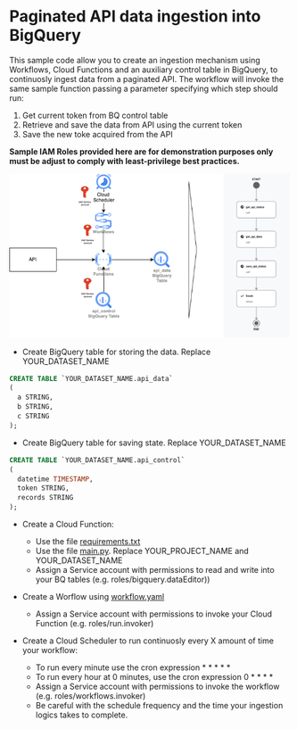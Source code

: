 # Paginated API data ingestion into BigQuery

This sample code allow you to create an ingestion mechanism using Workflows, Cloud Functions and an auxiliary control table in BigQuery, to continuosly ingest data from a paginated API. The workflow will invoke the same sample function passing a parameter specifying which step should run: 
1. Get current token from BQ control table
2. Retrieve and save the data from API using the current token
3. Save the new toke acquired from the API

**Sample IAM Roles provided here are for demonstration purposes only must be adjust to comply with least-privilege best practices.**

![img](api-ingest.drawio.png)

* Create BigQuery table for storing the data. Replace YOUR_DATASET_NAME
````sql
CREATE TABLE `YOUR_DATASET_NAME.api_data`
(
  a STRING,
  b STRING,
  c STRING
);
````

* Create BigQuery table for saving state. Replace YOUR_DATASET_NAME
````sql
CREATE TABLE `YOUR_DATASET_NAME.api_control`
(
  datetime TIMESTAMP,
  token STRING,
  records STRING
);
````

* Create a Cloud Function:
  * Use the file [requirements.txt](requirements.txt)
  * Use the file [main.py](main.py). Replace YOUR_PROJECT_NAME and YOUR_DATASET_NAME
  * Assign a Service account with permissions to read and write into your BQ tables (e.g. roles/bigquery.dataEditor))
 
* Create a Worflow using [workflow.yaml](workflow.yaml)
    * Assign a Service account with permissions to invoke your Cloud Function (e.g. roles/run.invoker)
 
* Create a Cloud Scheduler to run continuosly every X amount of time your workflow:
  * To run every minute use the cron expression * * * * *
  * To run every hour at 0 minutes, use the cron expression 0 * * * *
  * Assign a Service account with permissions to invoke the workflow (e.g. roles/workflows.invoker)
  * Be careful with the schedule frequency and the time your ingestion logics takes to complete. 
